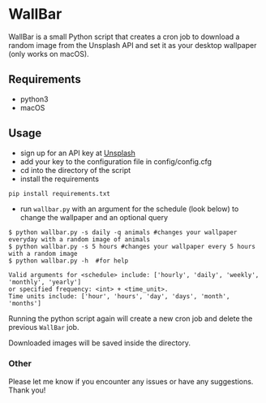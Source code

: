 # WallBar

WallBar is a small Python script that creates a cron job to download a random image from the Unsplash API and set it as your desktop wallpaper (only works on macOS). 

## Requirements

- python3
- macOS

## Usage

- sign up for an API key at [Unsplash](https://unsplash.com/developers)
- add your key to the configuration file in config/config.cfg
- cd into the directory of the script
- install the requirements
````
pip install requirements.txt
````
- run `wallbar.py` with an argument for the schedule (look below) to change the wallpaper and
an optional query

````
$ python wallbar.py -s daily -q animals #changes your wallpaper everyday with a random image of animals
$ python wallbar.py -s 5 hours #changes your wallpaper every 5 hours with a random image
$ python wallbar.py -h  #for help
````
````
Valid arguments for <schedule> include: ['hourly', 'daily', 'weekly', 'monthly', 'yearly'] 
or specified frequency: <int> + <time_unit>. 
Time units include: ['hour', 'hours', 'day', 'days', 'month', 'months']

````

Running the python script again will create a new cron job and delete the previous `WallBar` job.

Downloaded images will be saved inside the directory.

### Other
Please let me know if you encounter any issues or have any suggestions. Thank you!